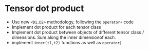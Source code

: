 # Tensor dot product

* Use new `<D1,D2>` methodology, following the `operator+` code
* Implement dot product for each tensor class
* Implement dot product between objects of different tensor class / dimensions. Sum along the inner dimensionof each.
* implement `inner(t1,t2)` functions as well as `operator|`
